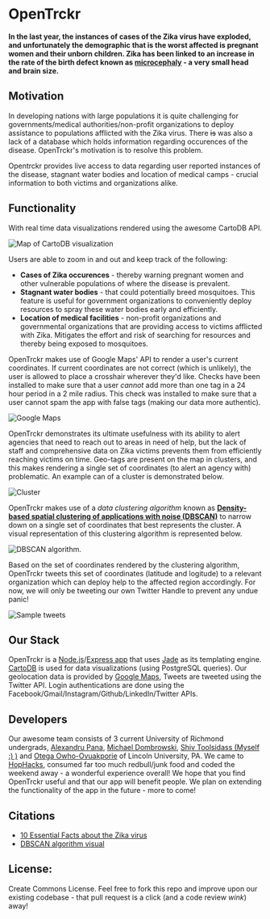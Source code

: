 # OpenTrckr

**In the last year, the instances of cases of the Zika virus have exploded, and unfortunately the demographic that is the worst affected is pregnant women and their unborn children. Zika has been linked to an increase in the rate of the birth defect known as [microcephaly](http://www.cdc.gov/ncbddd/birthdefects/microcephaly.html) - a very small head and brain size.**

## Motivation

In developing nations with large populations it is quite challenging for governments/medical authorities/non-profit organizations to deploy assistance to populations afflicted with the Zika virus. There ~~is~~ was also a lack of a database which holds information regarding occurences of the disease. OpenTrckr's motivation is to resolve this problem. 

Opentrckr provides live access to data regarding user reported instances of the disease, stagnant water bodies and location of medical camps - crucial information to both victims and organizations alike. 

## Functionality 

With real time data visualizations rendered using the awesome CartoDB API.

![Map of CartoDB visualization](https://raw.githubusercontent.com/shivtools/HopHacks/master/markdown/map.png)

Users are able to zoom in and out and keep track of the following: 

* **Cases of Zika occurences** - thereby warning pregnant women and other vulnerable populations of where the disease is prevalent.
* **Stagnant water bodies** - that could potentially breed mosquitoes. This feature is useful for government organizations to conveniently deploy resources to spray these water bodies early and efficiently.
* **Location of medical facilities** - non-profit organizations and governmental organizations that are providing access to victims afflicted with Zika. Mitigates the effort and risk of searching for resources and thereby being exposed to mosquitoes.

OpenTrckr makes use of Google Maps' API to render a user's current coordinates. If current coordinates are not correct (which is unlikely), the user is allowed to place a crosshair wherever they'd like. Checks have been installed to make sure that a user *cannot* add more than one tag in a 24 hour period in a 2 mile radius. This check was installed to make sure that a user cannot spam the app with false tags (making our data more authentic).

![Google Maps](https://raw.githubusercontent.com/shivtools/HopHacks/master/markdown/googlemaps.png)

OpenTrckr demonstrates its ultimate usefulness with its ability to alert agencies that need to reach out to areas in need of help, but the lack of staff and comprehensive data on Zika victims prevents them from efficiently reaching victims on time. Geo-tags are present on the map in clusters, and this makes rendering a single set of coordinates (to alert an agency with) problematic. An example can of a cluster is demonstrated below.

![Cluster](https://raw.githubusercontent.com/shivtools/HopHacks/master/markdown/clusters.png)

OpenTrckr makes use of a *data clustering algorithm* known as **[Density-based spatial clustering of applications with noise (DBSCAN)](https://en.wikipedia.org/wiki/DBSCAN)** to narrow down on a single set of coordinates that best represents the cluster. A visual representation of this clustering algorithm is represented below.

![DBSCAN algorithm](https://upload.wikimedia.org/wikipedia/commons/1/1b/Kernel_Machine.png).

Based on the set of coordinates rendered by the clustering algorithm, OpenTrckr tweets this set of coordinates (latitude and logitude) to a relevant organization which can deploy help to the affected region accordingly. For now, we will only be tweeting our own Twitter Handle to prevent any undue panic! 

![Sample tweets](https://raw.githubusercontent.com/shivtools/HopHacks/master/markdown/twitter.png)


## Our Stack

OpenTrckr is a [Node.js](https://nodejs.org/en/)/[Express app](http://expressjs.com/en/guide/using-middleware.html) that uses [Jade](http://jade-lang.com/) as its templating engine. [CartoDB](https://cartodb.com/) is used for data visualizations (using PostgreSQL queries). Our geolocation data is provided by [Google Maps](https://developers.google.com/maps/), Tweets are tweeted using the Twitter API. Login authentications are done using the Facebook/Gmail/Instagram/Github/LinkedIn/Twitter APIs.

## Developers 

Our awesome team consists of 3 current University of Richmond undergrads, [Alexandru Pana](https://github.com/FFMMM), [Michael Dombrowski](https://github.com/md100play), [Shiv Toolsidass (Myself :) )](https://github.com/shivtools) and [Otega Owho-Ovuakporie](https://github.com/otegaoo) of Lincoln University, PA. We came to [HopHacks](http://hophacks.com/), consumed far too much redbull/junk food and coded the weekend away - a wonderful experience overall! We hope that you find OpenTrckr useful and that our app will benefit people. We plan on extending the functionality of the app in the future - more to come! 


## Citations

* [10 Essential Facts about the Zika virus](http://www.everydayhealth.com/news/10-essential-facts-about-zika-virus/)
* [DBSCAN algorithm visual](https://upload.wikimedia.org/wikipedia/commons/1/1b/Kernel_Machine.png)

## License:

Create Commons License. Feel free to fork this repo and improve upon our existing codebase - that pull request is a click (and a code review *wink*) away!

